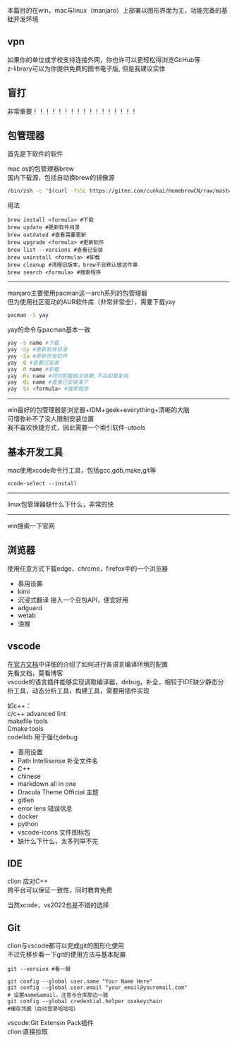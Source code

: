 本篇目的在win，mac与linux（manjaro）上部署以图形界面为主，功能完备的基础开发环境

## vpn
如果你的单位或学校支持连接外网，你也许可以更轻松得浏览GitHub等  
z-library可以为你提供免费的图书电子版, 但是我建议实体  
## 盲打
非常重要！！！！！！！！！！！！！！！！！
## 包管理器
首先是下软件的软件

mac os的包管理器brew  
国内下载源，包括自动换brew的镜像源
```bash
/bin/zsh -c "$(curl -fsSL https://gitee.com/cunkai/HomebrewCN/raw/master/Homebrew.sh)" 
```
用法
```shell
brew install <formula> #下载
brew update #更新软件目录
brew outdated #查看需要更新
brew upgrade <formula> #更新软件
brew list --versions #查看已安装
brew uninstall <formula> #卸载
brew cleanup #清理旧版本，brew不会默认做这件事
brew search <formula> #搜索程序
```
----
manjaro主要使用pacman这一arch系列的包管理器   
但为使用社区驱动的AUR软件库（非常非常全），需要下载yay
```bash
pacman -S yay
```
yay的命令与pacman基本一致
```bash
yay -S name #下载
yay -Sy #更新软件目录
yay -Su #更新所有软件
yay -Q #查看已安装
yay -R name #卸载
yay -Rs name #同时卸载相关依赖,不会卸载复用
yay -Qi name #查看已安装某个
yay -Ss <formula> #搜索程序
```
----
win最好的包管理器是浏览器+IDM+geek+everything+清晰的大脑  
可惜弥补不了没人限制安装位置  
我不喜欢快捷方式，因此需要一个索引软件-utools  
## 基本开发工具
mac使用xcode命令行工具，包括gcc,gdb,make,git等
```shell
xcode-select --install
```
----
linux包管理器缺什么下什么，非常的快

---
win搜索一下官网
## 浏览器
使用任意方式下载edge，chrome，firefox中的一个浏览器  
- 善用设置  
- kimi  
- 沉浸式翻译 接入一个豆包API，便宜好用  
- adguard  
- wetab  
- 油猴  

## vscode
在[官方文档](https://code.visualstudio.com/docs)中详细的介绍了如何进行各语言编译环境的配置  
先看文档，莫看博客  
vscode的语言插件能够实现调取编译器，debug，补全，相较于IDE缺少静态分析工具，动态分析工具，构建工具，需要用插件实现

如c++：  
c/c++ advanced lint  
makefile tools  
Cmake tools  
codelldb   用于强化debug


- 善用设置
- Path Intellisense 补全文件名
- C++
- chinese
- markdown all in one
- Dracula Theme Official 主题
- gitlen 
- error lens 错误信息
- docker
- python
- vscode-icons 文件图标包
- 缺什么下什么，太多列举不完

## IDE
clion 应对C++   
跨平台可以保证一致性，同时教育免费

当然xcode，vs2022也是不错的选择
## Git

clion与vscode都可以完成git的图形化使用  
不过先移步看一下git的使用方法与基本配置
```shell
git --version #看一眼

git config --global user.name "Your Name Here"
git config --global user.email "your_email@youremail.com"
# 设置name&email，注意与仓库那边一致
git config --global credential.helper osxkeychain
#缓存凭据（自动登录哈哈哈）
```
vscode:Git Extensin Pack插件  
clion:直接拉取


